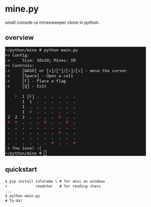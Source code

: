 
# mine.py
small console-ui minesweeper clone in python.

## overview
![gif](screenshot.gif)

## quickstart
```console
$ pip install colorama \ # for ansi on windows
>             readchar   # for reading chars
...
$ python main.py
# Ta-da!
```

